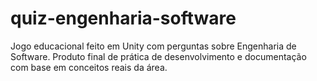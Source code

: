 # quiz-engenharia-software
Jogo educacional feito em Unity com perguntas sobre Engenharia de Software. Produto final de prática de desenvolvimento e documentação com base em conceitos reais da área.
